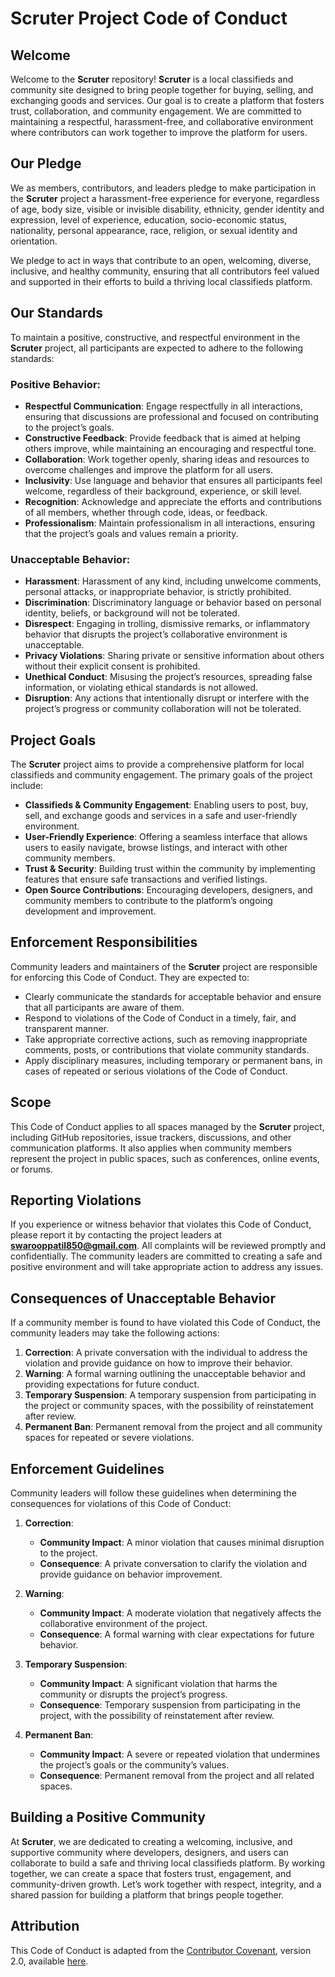 # Scruter Project Code of Conduct

## Welcome

Welcome to the **Scruter** repository! **Scruter** is a local classifieds and community site designed to bring people together for buying, selling, and exchanging goods and services. Our goal is to create a platform that fosters trust, collaboration, and community engagement. We are committed to maintaining a respectful, harassment-free, and collaborative environment where contributors can work together to improve the platform for users.

## Our Pledge

We as members, contributors, and leaders pledge to make participation in the **Scruter** project a harassment-free experience for everyone, regardless of age, body size, visible or invisible disability, ethnicity, gender identity and expression, level of experience, education, socio-economic status, nationality, personal appearance, race, religion, or sexual identity and orientation.

We pledge to act in ways that contribute to an open, welcoming, diverse, inclusive, and healthy community, ensuring that all contributors feel valued and supported in their efforts to build a thriving local classifieds platform.

## Our Standards

To maintain a positive, constructive, and respectful environment in the **Scruter** project, all participants are expected to adhere to the following standards:

### Positive Behavior:

- **Respectful Communication**: Engage respectfully in all interactions, ensuring that discussions are professional and focused on contributing to the project’s goals.
- **Constructive Feedback**: Provide feedback that is aimed at helping others improve, while maintaining an encouraging and respectful tone.
- **Collaboration**: Work together openly, sharing ideas and resources to overcome challenges and improve the platform for all users.
- **Inclusivity**: Use language and behavior that ensures all participants feel welcome, regardless of their background, experience, or skill level.
- **Recognition**: Acknowledge and appreciate the efforts and contributions of all members, whether through code, ideas, or feedback.
- **Professionalism**: Maintain professionalism in all interactions, ensuring that the project’s goals and values remain a priority.

### Unacceptable Behavior:

- **Harassment**: Harassment of any kind, including unwelcome comments, personal attacks, or inappropriate behavior, is strictly prohibited.
- **Discrimination**: Discriminatory language or behavior based on personal identity, beliefs, or background will not be tolerated.
- **Disrespect**: Engaging in trolling, dismissive remarks, or inflammatory behavior that disrupts the project’s collaborative environment is unacceptable.
- **Privacy Violations**: Sharing private or sensitive information about others without their explicit consent is prohibited.
- **Unethical Conduct**: Misusing the project’s resources, spreading false information, or violating ethical standards is not allowed.
- **Disruption**: Any actions that intentionally disrupt or interfere with the project’s progress or community collaboration will not be tolerated.

## Project Goals

The **Scruter** project aims to provide a comprehensive platform for local classifieds and community engagement. The primary goals of the project include:

- **Classifieds & Community Engagement**: Enabling users to post, buy, sell, and exchange goods and services in a safe and user-friendly environment.
- **User-Friendly Experience**: Offering a seamless interface that allows users to easily navigate, browse listings, and interact with other community members.
- **Trust & Security**: Building trust within the community by implementing features that ensure safe transactions and verified listings.
- **Open Source Contributions**: Encouraging developers, designers, and community members to contribute to the platform’s ongoing development and improvement.

## Enforcement Responsibilities

Community leaders and maintainers of the **Scruter** project are responsible for enforcing this Code of Conduct. They are expected to:

- Clearly communicate the standards for acceptable behavior and ensure that all participants are aware of them.
- Respond to violations of the Code of Conduct in a timely, fair, and transparent manner.
- Take appropriate corrective actions, such as removing inappropriate comments, posts, or contributions that violate community standards.
- Apply disciplinary measures, including temporary or permanent bans, in cases of repeated or serious violations of the Code of Conduct.

## Scope

This Code of Conduct applies to all spaces managed by the **Scruter** project, including GitHub repositories, issue trackers, discussions, and other communication platforms. It also applies when community members represent the project in public spaces, such as conferences, online events, or forums.

## Reporting Violations

If you experience or witness behavior that violates this Code of Conduct, please report it by contacting the project leaders at **swarooppatil850@gmail.com**. All complaints will be reviewed promptly and confidentially. The community leaders are committed to creating a safe and positive environment and will take appropriate action to address any issues.

## Consequences of Unacceptable Behavior

If a community member is found to have violated this Code of Conduct, the community leaders may take the following actions:

1. **Correction**: A private conversation with the individual to address the violation and provide guidance on how to improve their behavior.
2. **Warning**: A formal warning outlining the unacceptable behavior and providing expectations for future conduct.
3. **Temporary Suspension**: A temporary suspension from participating in the project or community spaces, with the possibility of reinstatement after review.
4. **Permanent Ban**: Permanent removal from the project and all community spaces for repeated or severe violations.

## Enforcement Guidelines

Community leaders will follow these guidelines when determining the consequences for violations of this Code of Conduct:

1. **Correction**:

   - **Community Impact**: A minor violation that causes minimal disruption to the project.
   - **Consequence**: A private conversation to clarify the violation and provide guidance on behavior improvement.

2. **Warning**:

   - **Community Impact**: A moderate violation that negatively affects the collaborative environment of the project.
   - **Consequence**: A formal warning with clear expectations for future behavior.

3. **Temporary Suspension**:

   - **Community Impact**: A significant violation that harms the community or disrupts the project’s progress.
   - **Consequence**: Temporary suspension from participating in the project, with the possibility of reinstatement after review.

4. **Permanent Ban**:
   - **Community Impact**: A severe or repeated violation that undermines the project’s goals or the community’s values.
   - **Consequence**: Permanent removal from the project and all related spaces.

## Building a Positive Community

At **Scruter**, we are dedicated to creating a welcoming, inclusive, and supportive community where developers, designers, and users can collaborate to build a safe and thriving local classifieds platform. By working together, we can create a space that fosters trust, engagement, and community-driven growth. Let’s work together with respect, integrity, and a shared passion for building a platform that brings people together.

## Attribution

This Code of Conduct is adapted from the [Contributor Covenant](https://www.contributor-covenant.org), version 2.0, available [here](https://www.contributor-covenant.org/version/2/0/code_of_conduct.html).
